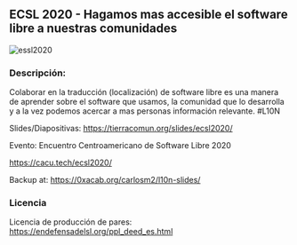 

## ECSL 2020 - Hagamos mas accesible el software libre a nuestras comunidades

![essl2020](https://cacu.tech/img/ecsl2020.png)

### Descripción: 

Colaborar en la traducción (localización) de software libre es una manera de aprender sobre el software que usamos, la comunidad que lo desarrolla y a la vez podemos acercar a mas personas información relevante. #L10N

Slides/Diapositivas: https://tierracomun.org/slides/ecsl2020/

Evento: Encuentro Centroamericano de Software Libre 2020

https://cacu.tech/ecsl2020/

Backup at: https://0xacab.org/carlosm2/l10n-slides/

### Licencia
Licencia de producción de pares: https://endefensadelsl.org/ppl_deed_es.html
